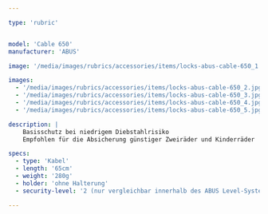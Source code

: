 ```yaml
---

type: 'rubric'


model: 'Cable 650'
manufacturer: 'ABUS'

image: '/media/images/rubrics/accessories/items/locks-abus-cable-650_1.jpg'

images:
  - '/media/images/rubrics/accessories/items/locks-abus-cable-650_2.jpg'
  - '/media/images/rubrics/accessories/items/locks-abus-cable-650_3.jpg'
  - '/media/images/rubrics/accessories/items/locks-abus-cable-650_4.jpg'
  - '/media/images/rubrics/accessories/items/locks-abus-cable-650_5.jpg'

description: |
    Basisschutz bei niedrigem Diebstahlrisiko
    Empfohlen für die Absicherung günstiger Zweiräder und Kinderräder

specs: 
  - type: 'Kabel'
  - length: '65cm'
  - weight: '280g'
  - holder: 'ohne Halterung'
  - security-level: '2 (nur vergleichbar innerhalb des ABUS Level-Systems)'

---
```

